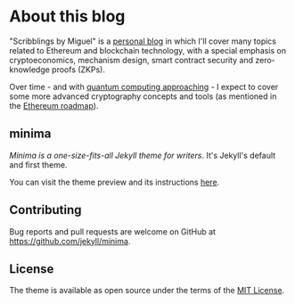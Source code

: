 # About this blog

"Scribblings by Miguel" is a [personal blog](https://intldds.github.io/) in which I'll cover many topics related to Ethereum and blockchain 
technology, with a special emphasis on cryptoeconomics, mechanism design, smart contract security and
zero-knowledge proofs (ZKPs).

Over time - and with [quantum computing approaching](https://www.forbes.com/sites/forbesbusinessdevelopmentcouncil/2021/04/28/when-will-quantum-computers-impact-our-day-to-day/?sh=354368c243d9) - I expect to cover some more advanced cryptography concepts and tools (as mentioned in the [Ethereum roadmap](https://twitter.com/VitalikButerin/status/1333922620857745408)).

## minima

*Minima is a one-size-fits-all Jekyll theme for writers*. It's Jekyll's default and first theme.

You can visit the theme preview and its instructions [here](https://jekyll.github.io/minima/).

## Contributing

Bug reports and pull requests are welcome on GitHub at https://github.com/jekyll/minima. 


## License

The theme is available as open source under the terms of the [MIT License](http://opensource.org/licenses/MIT).
